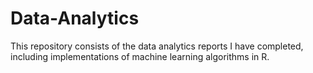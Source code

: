 # Data-Analytics
This repository consists of the data analytics reports I have completed, including implementations of machine learning algorithms in R.
